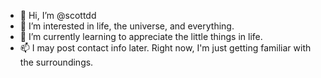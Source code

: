 - 👋 Hi, I’m @scottdd
- 👀 I’m interested in life, the universe, and everything.
- 🌱 I’m currently learning to appreciate the little things in life.
- 📫 I may post contact info later. Right now, I'm just getting familiar with the surroundings.

<!---
scottdd/scottdd is a ✨ special ✨ repository because its `README.md` (this file) appears on your GitHub profile.
You can click the Preview link to take a look at your changes.
--->
